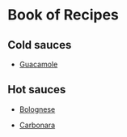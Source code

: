 # Book of Recipes

## Cold sauces
* [Guacamole](guacamole.md)

## Hot sauces

* [Bolognese](Bolognese.md)

* [Carbonara](Carbonara.md)


